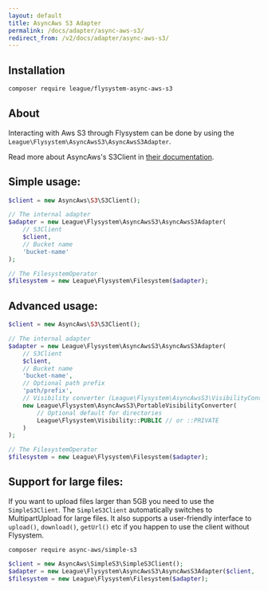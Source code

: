 ```yaml
---
layout: default
title: AsyncAws S3 Adapter
permalink: /docs/adapter/async-aws-s3/
redirect_from: /v2/docs/adapter/async-aws-s3/
---
```


## Installation

```bash
composer require league/flysystem-async-aws-s3
```

## About

Interacting with Aws S3 through Flysystem can be done
by using the `League\Flysystem\AsyncAwsS3\AsyncAwsS3Adapter`.

Read more about AsyncAws's S3Client in [their documentation](https://async-aws.com/clients/s3.html).

## Simple usage:

```php
$client = new AsyncAws\S3\S3Client();

// The internal adapter
$adapter = new League\Flysystem\AsyncAwsS3\AsyncAwsS3Adapter(
    // S3Client
    $client,
    // Bucket name
    'bucket-name'
);

// The FilesystemOperator
$filesystem = new League\Flysystem\Filesystem($adapter);
```

## Advanced usage:

```php
$client = new AsyncAws\S3\S3Client();

// The internal adapter
$adapter = new League\Flysystem\AsyncAwsS3\AsyncAwsS3Adapter(
    // S3Client
    $client,
    // Bucket name
    'bucket-name',
    // Optional path prefix
    'path/prefix',
    // Visibility converter (League\Flysystem\AsyncAwsS3\VisibilityConverter)
    new League\Flysystem\AsyncAwsS3\PortableVisibilityConverter(
        // Optional default for directories
        League\Flysystem\Visibility::PUBLIC // or ::PRIVATE
    )
);

// The FilesystemOperator
$filesystem = new League\Flysystem\Filesystem($adapter);
```

## Support for large files:

If you want to upload files larger than 5GB you need to use the `SimpleS3Client`.
The `SimpleS3Client` automatically switches to MultipartUpload for large files. It
also supports a user-friendly interface to `upload()`, `download()`, `getUrl()` etc
if you happen to use the client without Flysystem.

```cli
composer require async-aws/simple-s3
```

```php
$client = new AsyncAws\SimpleS3\SimpleS3Client();
$adapter = new League\Flysystem\AsyncAwsS3\AsyncAwsS3Adapter($client, 'bucket-name');
$filesystem = new League\Flysystem\Filesystem($adapter);
```
